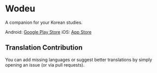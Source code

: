 Wodeu
=====
A companion for your Korean studies.

Android: [Google Play Store](https://play.google.com/store/apps/details?id=org.gimu.wodeuapp)
iOS: [App Store](https://itunes.apple.com/us/app/wodeu-learn-korean-by-reading/id1440377853?mt=8)

## Translation Contribution
You can add missing languages or suggest better translations by simply opening an issue (or via pull requests).

